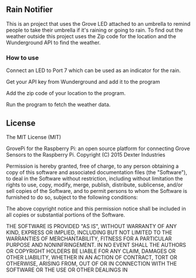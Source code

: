 ## **Rain Notifier**

This is an project that uses the Grove LED attached to an umbrella to remind people to take their umbrella if it's raining or going to rain. To find out the weather outside this project uses the Zip code for the location and the Wunderground API to find the weather.

### How to use
Connect an LED to Port 7 which can be used as an indicator for the rain. 

Get your API key from Wunderground and add it to the program

Add the zip code of your location to the program.

Run the program to fetch the weather data.


## License

The MIT License (MIT)

GrovePi for the Raspberry Pi: an open source platform for connecting Grove Sensors to the Raspberry Pi.
Copyright (C) 2015  Dexter Industries

Permission is hereby granted, free of charge, to any person obtaining a copy
of this software and associated documentation files (the "Software"), to deal
in the Software without restriction, including without limitation the rights
to use, copy, modify, merge, publish, distribute, sublicense, and/or sell
copies of the Software, and to permit persons to whom the Software is
furnished to do so, subject to the following conditions:

The above copyright notice and this permission notice shall be included in
all copies or substantial portions of the Software.

THE SOFTWARE IS PROVIDED "AS IS", WITHOUT WARRANTY OF ANY KIND, EXPRESS OR
IMPLIED, INCLUDING BUT NOT LIMITED TO THE WARRANTIES OF MERCHANTABILITY,
FITNESS FOR A PARTICULAR PURPOSE AND NONINFRINGEMENT. IN NO EVENT SHALL THE
AUTHORS OR COPYRIGHT HOLDERS BE LIABLE FOR ANY CLAIM, DAMAGES OR OTHER
LIABILITY, WHETHER IN AN ACTION OF CONTRACT, TORT OR OTHERWISE, ARISING FROM,
OUT OF OR IN CONNECTION WITH THE SOFTWARE OR THE USE OR OTHER DEALINGS IN
